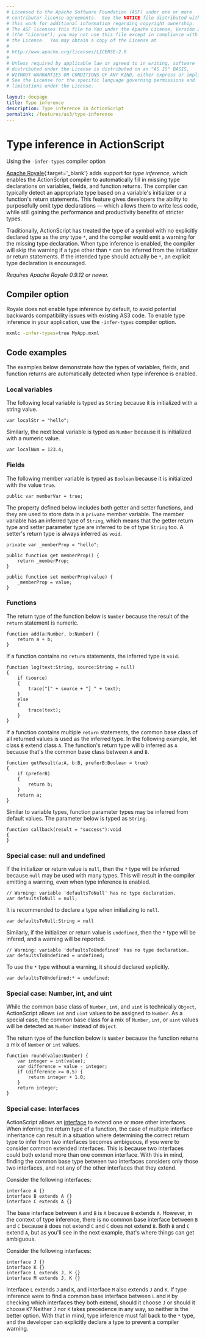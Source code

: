 ```yaml
---
# Licensed to the Apache Software Foundation (ASF) under one or more
# contributor license agreements.  See the NOTICE file distributed with
# this work for additional information regarding copyright ownership.
# The ASF licenses this file to You under the Apache License, Version 2.0
# (the "License"); you may not use this file except in compliance with
# the License.  You may obtain a copy of the License at
# 
# http://www.apache.org/licenses/LICENSE-2.0
# 
# Unless required by applicable law or agreed to in writing, software
# distributed under the License is distributed on an "AS IS" BASIS,
# WITHOUT WARRANTIES OR CONDITIONS OF ANY KIND, either express or implied.
# See the License for the specific language governing permissions and
# limitations under the License.

layout: docpage
title: Type inference
description: Type inference in ActionScript
permalink: /features/as3/type-inference
---
```


# Type inference in ActionScript

Using the `-infer-types` compiler option

[Apache Royale](https://royale.apache.org/){:target='_blank'} adds support for _type inference_, which enables the ActionScript compiler to automatically fill in missing type declarations on variables, fields, and function returns. The compiler can typically detect an appropriate type based on a variable's initializer or a function's return statements. This feature gives developers the ability to purposefully omit type declarations — which allows them to write less code, while still gaining the performance and productivity benefits of stricter types.

Traditionally, ActionScript has treated the type of a symbol with no explicitly declared type as the _any_ type `*`, and the compiler would emit a warning for the missing type declaration. When type inference is enabled, the compiler will skip the warning if a type other than `*` can be inferred from the initializer or return statements. If the intended type should actually be `*`, an explicit type declaration is encouraged.

_Requires Apache Royale 0.9.12 or newer._

## Compiler option

Royale does not enable type inference by default, to avoid potential backwards compatibility issues with existing AS3 code. To enable type inference in your application, use the `-infer-types` compiler option.

```sh
mxmlc -infer-types=true MyApp.mxml
```

## Code examples

The examples below demonstrate how the types of variables, fields, and function returns are automatically detected when type inference is enabled.

### Local variables

The following local variable is typed as `String` because it is initialized with a string value.

```as3
var localStr = "hello";
```

Similarly, the next local variable is typed as `Number` because it is initialized with a numeric value.

```as3
var localNum = 123.4;
```

### Fields

The following member variable is typed as `Boolean` because it is initialized with the value `true`.

```as3
public var memberVar = true;
```

The property defined below includes both getter and setter functions, and they are used to store data in a `private` member variable. The member variable has an inferred type of `String`, which means that the getter return type and setter parameter type are inferred to be of type `String` too. A setter's return type is always inferred as `void`.

```as3
private var _memberProp = "hello";

public function get memberProp() {
    return _memberProp;
}

public function set memberProp(value) {
    _memberProp = value;
}
```

### Functions

The return type of the function below is `Number` because the result of the `return` statement is numeric.

```as3
function add(a:Number, b:Number) {
    return a + b;
}
```

If a function contains no `return` statements, the inferred type is `void`.

```as3
function log(text:String, source:String = null)
{
    if (source)
    {
        trace("[" + source + "] " + text);
    }
    else
    {
        trace(text);
    }
}
```

If a function contains multiple `return` statements, the common base class of all returned values is used as the inferred type. In the following example, let class `B` extend class `A`. The function's return type will b inferred as `A` because that's the common base class between `A` and `B`.

```as3
function getResult(a:A, b:B, preferB:Boolean = true)
{
    if (preferB)
    {
        return b;
    }
    return a;
}
```

Similar to variable types, function parameter types may be inferred from default values. The parameter below is typed as `String`.

```as3
function callback(result = "success"):void
{
}
```

### Special case: null and undefined

If the initializer or return value is `null`, then the `*` type will be inferred because `null` may be used with many types. This will result in the compiler emitting a warning, even when type inference is enabled.

```as3
// Warning: variable 'defaultsToNull' has no type declaration.
var defaultsToNull = null;
```

It is recommended to declare a type when initializing to `null`.

```as3
var defaultsToNull:String = null
```

Similarly, if the initializer or return value is `undefined`, then the `*` type will be infered, and a warning will be reported.

```as3
// Warning: variable 'defaultsToUndefined' has no type declaration.
var defaultsToUndefined = undefined;
```

To use the `*` type without a warning, it should declared explicitly.

```as3
var defaultsToUndefined:* = undefined;
```

### Special case: Number, int, and uint

While the common base class of `Number`, `int`, and `uint` is technically `Object`, ActionScript allows `int` and `uint` values to be assigned to `Number`. As a special case, the common base class for a mix of `Number`, `int`, or `uint` values will be detected as `Number` instead of `Object`.

The return type of the function below is `Number` because the function returns a mix of `Number` or `int` values.

```as3
function round(value:Number) {
    var integer = int(value);
    var difference = value - integer;
    if (difference >= 0.5) {
        return integer + 1.0;
    }
    return integer;
}
```

### Special case: Interfaces

ActionScript allows an [interface](features/as3/interfaces) to extend one or more other interfaces. When inferring the return type of a function, the case of multiple interface inheritance can result in a situation where determining the correct return type to infer from two interfaces becomes ambiguous, if you were to consider common extended interfaces. This is because two interfaces could both extend more than one common interface. With this in mind, finding the common base type between two interfaces considers only those two interfaces, and not any of the other interfaces that they extend.

Consider the following interfaces:

```as3
interface A {}
interface B extends A {}
interface C extends A {}
```

The base interface between `A` and `B` is `A` because `B` extends `A`. However, in the context of type inference, there is no common base interface between `B` and `C` because `B` does not extend `C` and `C` does not extend `B`. Both `B` and `C` extend `A`, but as you'll see in the next example, that's where things can get ambiguous.

Consider the following interfaces:

```as3
interface J {}
interface K {}
interface L extends J, K {}
interface M extends J, K {}
```

Interface `L` extends `J` and `K`, and interface `M` also extends `J` and `K`. If type inference were to find a common base interface between `L` and `M` by checking which interfaces they both extend, should it choose `J` or should it choose `K`? Neither `J` nor `K` takes precedence in any way, so neither is the better option. With that in mind, type inference must fall back to the `*` type, and the developer can explicitly declare a type to prevent a compiler warning.